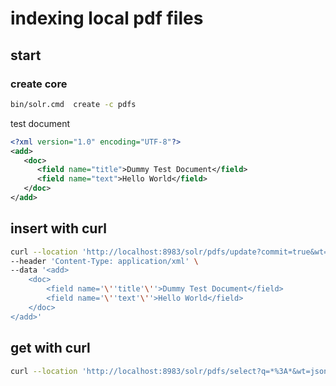# indexing local pdf files 


## start 

### create core 
```cmd
bin/solr.cmd  create -c pdfs 
```

test document
```xml
<?xml version="1.0" encoding="UTF-8"?>
<add>
   <doc>
      <field name="title">Dummy Test Document</field>
      <field name="text">Hello World</field>
   </doc>
</add>
```

## insert with curl 
```bash
curl --location 'http://localhost:8983/solr/pdfs/update?commit=true&wt=json' \
--header 'Content-Type: application/xml' \
--data '<add>
    <doc>
        <field name='\''title'\''>Dummy Test Document</field>
        <field name='\''text'\''>Hello World</field>
    </doc>
</add>'
```

## get with curl 
```bash
curl --location 'http://localhost:8983/solr/pdfs/select?q=*%3A*&wt=json&indent=true'
```


